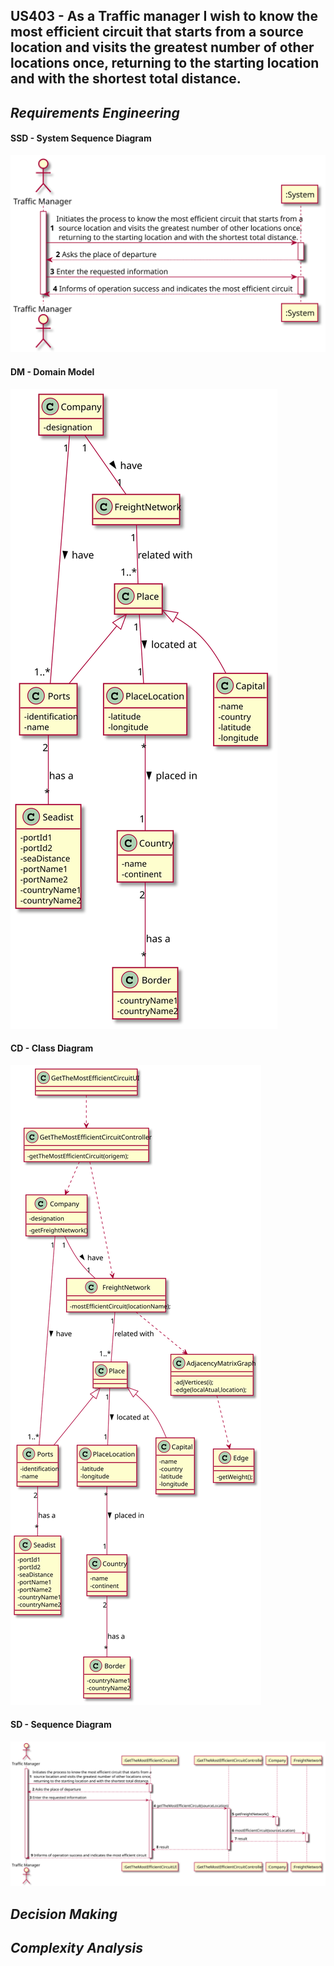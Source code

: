## US403 - As a Traffic manager I wish to know the most efficient circuit that starts from a source location and visits the greatest number of other locations once, returning to the starting location and with the shortest total distance.

## *Requirements Engineering*
#### SSD - System Sequence Diagram
![SSD_US403](US403_SSD.svg)
#### DM - Domain Model
![DM_US403](US403_DM.svg)
#### CD - Class Diagram
![CD_US403](US403_CD.svg)
#### SD - Sequence Diagram
![SD_US403](US403_SD.svg)

## *Decision Making*

## *Complexity Analysis*


